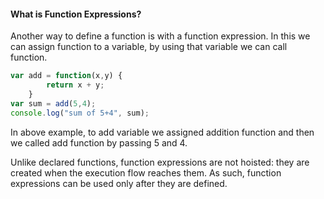<h4> What is Function Expressions? </h4>
<p>Another way to define a function is with a function expression. In this we can assign function to a variable, by using that variable we can call function.</p>

```javascript
var add = function(x,y) {
		return x + y;
	}
var sum = add(5,4);
console.log("sum of 5+4", sum);
```
<p>In above example, to add variable we assigned addition function and then we called add function by passing 5 and 4.</p>
<p> Unlike declared functions, function expressions are not hoisted: they are created when the execution flow reaches them. As such, function expressions can be used only after they are defined.</p>
